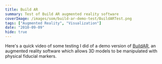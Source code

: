 ```yaml
---
title: Build AR
summary: Test of Build AR augmented reality software
coverImage: /images/som/build-ar-demo-test/BuildARTest.png
tags: ["Augmented Reality", "Visualization"]
date: "2010-09-09"
hide: true
---
```


Here's a quick video of some testing I did of a demo version of [BuildAR](http://www.buildar.co.nz/), an augmented reality software which allows 3D models to be manipulated with physical fiducial markers.
